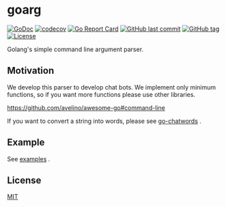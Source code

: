 # goarg

[![GoDoc](http://img.shields.io/badge/go-documentation-blue.svg?style=flat-square)](http://godoc.org/github.com/suzuki-shunsuke/goarg)
[![codecov](https://codecov.io/gh/suzuki-shunsuke/goarg/branch/master/graph/badge.svg)](https://codecov.io/gh/suzuki-shunsuke/goarg)
[![Go Report Card](https://goreportcard.com/badge/github.com/suzuki-shunsuke/goarg)](https://goreportcard.com/report/github.com/suzuki-shunsuke/goarg)
[![GitHub last commit](https://img.shields.io/github/last-commit/suzuki-shunsuke/goarg.svg)](https://github.com/suzuki-shunsuke/goarg)
[![GitHub tag](https://img.shields.io/github/tag/suzuki-shunsuke/goarg.svg)](https://github.com/suzuki-shunsuke/goarg/releases)
[![License](http://img.shields.io/badge/license-mit-blue.svg?style=flat-square)](https://raw.githubusercontent.com/suzuki-shunsuke/goarg/master/LICENSE)

Golang's simple command line argument parser.

## Motivation

We develop this parser to develop chat bots.
We implement only minimum functions,
so if you want more functions please use other libraries.

https://github.com/avelino/awesome-go#command-line

If you want to convert a string into words, please see [go-chatwords](https://github.com/suzuki-shunsuke/go-chatwords) .

## Example

See [examples](https://github.com/suzuki-shunsuke/goarg/tree/master/examples) .

## License

[MIT](LICENSE)
